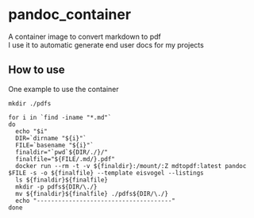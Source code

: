 # pandoc_container
A container image to convert markdown to pdf  
I use it to automatic generate end user docs for my projects

## How to use
One example to use the container

```
mkdir ./pdfs

for i in `find -iname "*.md"`
do
  echo "$i"
  DIR=`dirname "${i}"`
  FILE=`basename "${i}"`
  finaldir="`pwd`${DIR/./}/"
  finalfile="${FILE/.md/}.pdf"
  docker run --rm -t -v ${finaldir}:/mount/:Z mdtopdf:latest pandoc $FILE -s -o ${finalfile} --template eisvogel --listings
  ls ${finaldir}${finalfile}
  mkdir -p pdfs${DIR/\./}
  mv ${finaldir}${finalfile} ./pdfs${DIR/\./}
  echo "--------------------------------------"
done
```
